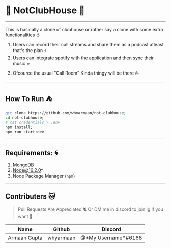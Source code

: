 # 💎 NotClubHouse 💎
---
This is basically a clone of clubhouse or rather say a clone with some extra functionalities ⚓
1. Users can record their call streams and share them as a podcast atleast that's the plan ⚡
2. Users can integrate spotify with the application and then sync their music ⭐ 
3. Ofcource the usual "Call Room" Kinda thingy will be there ⛵

---
## How To Run ⛺
```bash
git clone https://github.com/whyarmaan/not-clubhouse;
cd not-clubhouse;
# cat credentials > .env
npm install;
npm run start:dev
```
---
## Requirements: 🌀
1. MongoDB
2. Node@16.2.0^
3. Node Package Manager (`npm`)
---
## Contributers 🐱
> Pull Requests Are Appreciated 🐈 Or
> DM me in discord to join ig if you want 💎 

| Name         | Github    | Discord             |
|--------------|-----------|---------------------|
| Armaan Gupta | whyarmaan | @\*My Username*#6168 |
